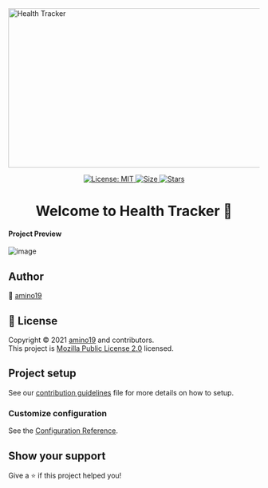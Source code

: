 <img src="https://socialify.git.ci/amino19/Health-Tracker/image?description=1&font=Raleway&owner=1&pattern=Circuit%20Board&theme=Dark" alt="Health Tracker" width="1040" height="320" />
<p align="center">

  <a href="https://github.com/amino19/Health-Tracker/blob/master/LICENSE" target="_blank">
    <img alt="License: MIT" src="https://img.shields.io/github/license/amino19/Health-Tracker?style=for-the-badge&logo=github?label=healthinesses" />
  </a>
  <a href="https://github.com/amino19/Health-Tracker">
    <img alt="Size" src="https://img.shields.io/github/languages/code-size/amino19/Health-Tracker?style=for-the-badge&logo=github?label=healthinesses" />
  </a>
   <a href="https://github.com/amino19/Health-Tracker">
    <img alt="Stars" src="https://img.shields.io/github/stars/amino19/Health-Tracker?style=for-the-badge&logo=github?label=healthinesses" />
  </a>
</p>

<h1 align="center">Welcome to Health Tracker 👋</h1>

#### Project Preview

![image](https://user-images.githubusercontent.com/75872316/120891093-442f3980-c624-11eb-8392-29032c38bbda.png)

## Author

👤 [amino19](https://github.com/amino19)

## 📝 License

Copyright © 2021 [amino19](https://github.com/amino19) and contributors.<br />
This project is [Mozilla Public License 2.0](https://github.com/amino19/Health-Tracker/blob/master/LICENSE) licensed.


## Project setup

See our [contribution guidelines](https://github.com/amino19/Health-Tracker/blob/master/CONTRIBUTING.md) file for more details on how to setup.

### Customize configuration

See the [Configuration Reference](https://cli.vuejs.org/config/).

## Show your support

Give a ⭐️ if this project helped you!
